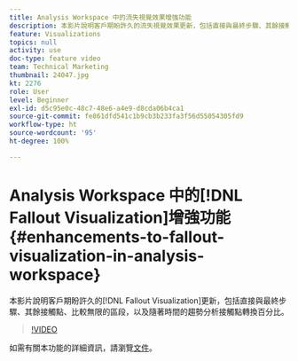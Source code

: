 ```yaml
---
title: Analysis Workspace 中的流失視覺效果增強功能
description: 本影片說明客戶期盼許久的流失視覺效果更新，包括直接與最終步驟、其餘接觸點、比較無限的區段，以及隨著時間的趨勢分析接觸點轉換百分比。
feature: Visualizations
topics: null
activity: use
doc-type: feature video
team: Technical Marketing
thumbnail: 24047.jpg
kt: 2276
role: User
level: Beginner
exl-id: d5c95e0c-48c7-48e6-a4e9-d8cda06b4ca1
source-git-commit: fe861dfd541c1b9cb3b233fa3f56d55054305fd9
workflow-type: ht
source-wordcount: '95'
ht-degree: 100%

---
```


# Analysis Workspace 中的[!DNL Fallout Visualization]增強功能 {#enhancements-to-fallout-visualization-in-analysis-workspace}

本影片說明客戶期盼許久的[!DNL Fallout Visualization]更新，包括直接與最終步驟、其餘接觸點、比較無限的區段，以及隨著時間的趨勢分析接觸點轉換百分比。

>[!VIDEO](https://video.tv.adobe.com/v/24047/?quality=12)

如需有關本功能的詳細資訊，請瀏覽[文件](https://experienceleague.adobe.com/docs/analytics/analyze/analysis-workspace/visualizations/fallout/fallout-flow.html?lang=zh-Hant)。
